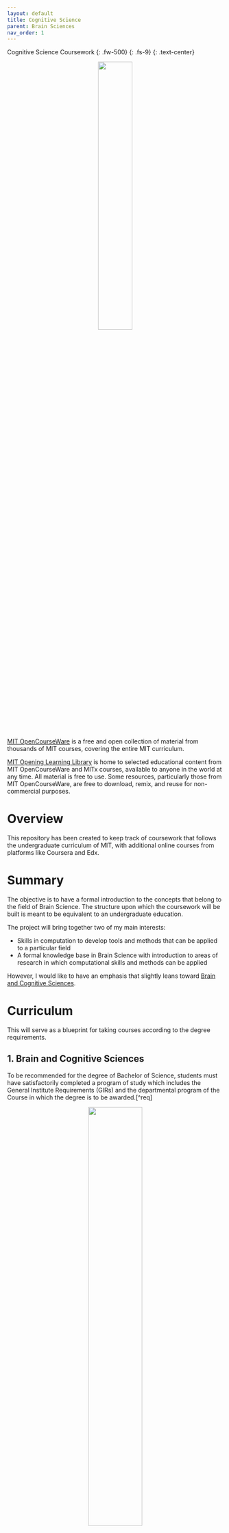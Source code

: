 ```yaml
---
layout: default
title: Cognitive Science
parent: Brain Sciences
nav_order: 1
---
```


Cognitive Science Coursework
{: .fw-500}
{: .fs-9}
{: .text-center}

<p align="center" width="100%">
    <img width="40%" src="https://user-images.githubusercontent.com/96816530/176765062-a3a157bd-ab05-49c6-a339-df8336e9bd60.png">
</p>


[MIT OpenCourseWare](https://ocw.mit.edu/) is a free and open collection of material from thousands of MIT courses, covering the entire MIT curriculum.

[MIT Opening Learning Library](https://openlearning.mit.edu/courses-programs/open-learning-library) is home to selected educational content from MIT OpenCourseWare and MITx courses, available to anyone in the world at any time. All material is free to use. Some resources, particularly those from MIT OpenCourseWare, are free to download, remix, and reuse for non-commercial purposes.

# Overview
This repository has been created to keep track of coursework that follows the undergraduate curriculum of MIT, with additional online courses from platforms like Coursera and Edx.

# Summary 
The objective is to have a formal introduction to the concepts that belong to the field of Brain Science. The structure upon which the coursework will be built is meant to be equivalent to an undergraduate education. 

The project will bring together two of my main interests:

  - Skills in computation to develop tools and methods that can be applied to a particular field
  - A formal knowledge base in Brain Science with introduction to areas of research in which computational skills and methods can be applied
  

However, I would like to have an emphasis that slightly leans toward [Brain and Cognitive Sciences](http://catalog.mit.edu/degree-charts/brain-cognitive-sciences-course-9/). 

# Curriculum
This will serve as a blueprint for taking courses according to the degree requirements. 

  
  ## 1. Brain and Cognitive Sciences
  
 To be recommended for the degree of Bachelor of Science, students must have satisfactorily completed a program of study which includes the General Institute Requirements (GIRs) and the departmental program of the Course in which the degree is to be awarded.[^req]
 
<p align="center" width="100%">
  <img width="50%" src="https://user-images.githubusercontent.com/96816530/183283842-04736c5a-a08d-4bbb-85a4-52c47eb0879a.png">
</p>  

  
  **Department Subject Distribution**

<p align="center" width="100%">
  <img width="50%" src="https://user-images.githubusercontent.com/96816530/176788696-19d0d348-28eb-4e2f-ab30-d4fca2868b36.png">
</p>  

  **Electives**
  
<p align="center" width="100%">
  <img width="50%" src="https://user-images.githubusercontent.com/96816530/182564951-4cb1d7bd-ef39-497e-81c7-a0e030c35b00.png">
</p>  

  * The courses that have been highlighted in yellow represent the ones that will be completed as the four course requirement for electives in accordance with the curriculum requirement.
  * The courses that have been highlighted in orange represent the ones that will be completed irrespective of curriculum requirements.

<p align="center" width="100%">
  <img width="60%" src="https://user-images.githubusercontent.com/96816530/182566914-7c67fb66-5464-4a4a-a5b4-8b5908fb22fa.png">
</p>  



  
  


# Resources
The resources are divided into two categories:

- MIT OpenCourseWare - Lectures provided in [OCW](https://ocw.mit.edu/)

- Courses - Resources gathered from online platforms like [Coursera](https://www.coursera.org/) and [Edx](https://www.edx.org/)



**GIR course resources**

Courses | Prerequisites | Tag
:-- | :-- | :-- 
[8.01 - Introduction to Classical Mechanics](https://ocw.mit.edu/courses/8-01sc-classical-mechanics-fall-2016/) | Co-req: 18.01 | Physics
[8.02 - Electricity and Magnetism](https://ocw.mit.edu/courses/8-02-physics-ii-electricity-and-magnetism-spring-2007/) | 8.01 | Physics
[18.01 - Single-Variable Calculus](https://ocw.mit.edu/courses/18-01sc-single-variable-calculus-fall-2010/) | None | Mathematics
[18.02 - Multi-Variable Calculus](https://ocw.mit.edu/courses/18-02-multivariable-calculus-fall-2007/) | 18.01 | Mathematics
[3.091 - Introduction to Solid-State Chemistry](https://www.edx.org/course/introduction-to-solid-state-chemistry?index=product&queryID=6d167a978b72509e6162571214379e64&position=16) | None | Chemistry
[5.111 - Principles of Chemical Science](https://ocw.mit.edu/courses/5-111sc-principles-of-chemical-science-fall-2014/pages/syllabus/) | None | Chemistry
[7.00x - Introductory Biology](https://www.edx.org/course/introduction-to-biology-the-secret-of-life-3?index=product&queryID=a946de6156696ab18c432862ec0fa2a8&position=1) | None | Biology


**Subjects Tier 1**
Courses | Prerequisites
:-- | :--
[6.0001 - Introduction to Computer Science and Programming in Python](https://ocw.mit.edu/courses/6-0001-introduction-to-computer-science-and-programming-in-python-fall-2016/pages/syllabus/) | none  
[6.0002 - Introduction to Computational Thinking and Data Science](https://ocw.mit.edu/courses/6-0002-introduction-to-computational-thinking-and-data-science-fall-2016/pages/syllabus/) | 6.0001
[9.00 - Introduction to Psychology](https://ocw.mit.edu/courses/9-00sc-introduction-to-psychology-fall-2011/pages/syllabus/) | none
[9.01 - Neuroscience and Behaviour](https://ocw.mit.edu/courses/9-01-neuroscience-and-behavior-fall-2003/) | none
[9.40 - Introduction to Neural Computation](https://ocw.mit.edu/courses/9-40-introduction-to-neural-computation-spring-2018/pages/syllabus/) | Physics - 
[9.07 - Statistics for Brain and Cognitive Science](https://ocw.mit.edu/courses/9-07-statistics-for-brain-and-cognitive-science-fall-2016/pages/syllabus/) | none
